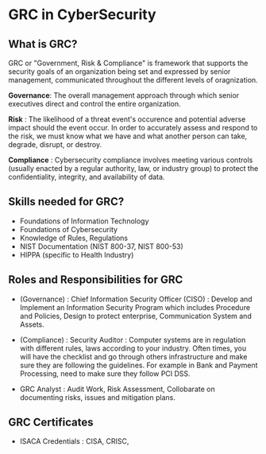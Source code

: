 # GRC in CyberSecurity


## What is GRC?

GRC or "Government, Risk & Compliance" is framework that supports the security goals of an organization being set and expressed by senior management, communicated throughout the different levels of oragnization.

**Governance**: The overall management approach through which senior executives direct and control the entire organization.

**Risk** : The likelihood of a threat event's occurence and potential adverse impact should the event occur. In order to accurately assess and respond to the risk, we must know what we have and what another person can take, degrade, disrupt, or destroy.

**Compliance** : Cybersecurity compliance involves meeting various controls (usually enacted by a regular authority, law, or industry group) to protect the confidentiality, integrity, and availability of data.



## Skills needed for GRC?

- Foundations of Information Technology
- Foundations of Cybersecurity
- Knowledge of Rules, Regulations
- NIST Documentation (NIST 800-37, NIST 800-53)
- HIPPA (specific to Health Industry)

## Roles and Responsibilities for GRC

- (Governance) : Chief Information Security Officer (CISO) : Develop and Implement an Information Security Program which includes Procedure and Policies, Design to protect enterprise, Communication System and Assets.

- (Compliance) : Security Auditor : Computer systems are in regulation with different rules, laws according to your industry. Often times, you will have the checklist and go through others infrastructure and make sure they are following the guidelines. For example in Bank and Payment Processing, need to make sure they follow PCI DSS.

- GRC Analyst : Audit Work, Risk Assessment, Collobarate on documenting risks, issues and mitigation plans.



## GRC Certificates

- ISACA Credentials :  CISA, CRISC, 